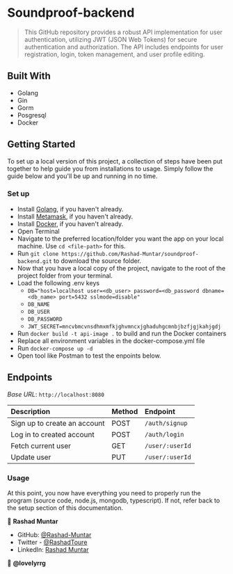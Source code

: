# Soundproof-backend

> This GitHub repository provides a robust API implementation for user authentication, utilizing JWT (JSON Web Tokens) for secure authentication and authorization. The API includes endpoints for user registration, login, token management, and user profile editing.

## Built With
- Golang
- Gin
- Gorm
- Posgresql
- Docker

## Getting Started

To set up a local version of this project, a collection of steps have been put together to help guide you from installations to usage. Simply follow the guide below and you'll be up and running in no time.

### Set up

- Install [Golang](https://go.dev/doc/install), if you haven't already.
- Install [Metamask](https://metamask.io/download/), if you haven't already.
- Install [Docker](https://docs.docker.com/), if you haven't already.
- Open Terminal
- Navigate to the preferred location/folder you want the app on your local machine. Use `cd <file-path>` for this.
- Run `git clone https://github.com/Rashad-Muntar/soundproof-backend.git` to download the source folder.
- Now that you have a local copy of the project, navigate to the root of the project folder from your terminal.
- Load the following .env keys 
  - `DB="host=localhost user=<db_user> password=<db_password dbname=<db_name> port=5432 sslmode=disable"`
  - `DB_NAME`
  - `DB_USER`
  - `DB_PASSWORD`
  - `JWT_SECRET=mncvbmcvnsdhmxmfkjghvmncxjghaduhgcmnbjbzfjgjkahjgdj`
- Run `docker build -t api-image .` to build and run the Docker containers
- Replace all environment variables in the docker-compose.yml file
- Run `docker-compose up -d`
- Open tool like Postman to test the enpoints below.

## Endpoints
_Base URL_: `http://localhost:8080`

|Description|Method|Endpoint|
|:---|:---|:---|
|Sign up to create an account|POST|`/auth/signup`|
|Log in to created account|POST|`/auth/login`|
|Fetch current user|GET|`/user/:userId`|
|Update user |PUT|`/user/:userId`|

### Usage

At this point, you now have everything you need to properly run the program (source code, node.js, mongodb, typescript). If not, refer back to the setup section of this documentation.

👤 **Rashad Muntar**

- GitHub: [@Rashad-Muntar](https://github.com/Rashad-Muntar)
- Twitter - [@RashadToure](https://twitter.com/RashadToure)
- LinkedIn: [Rashad Muntar](https://www.linkedin.com/in/rashad-muntar/)

👤 **@lovelyrrg**
